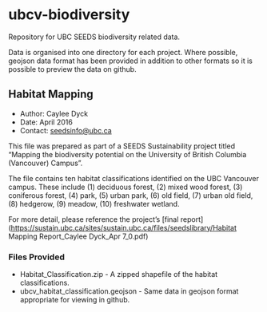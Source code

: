 # ubcv-biodiversity
Repository for UBC SEEDS biodiversity related data.

Data is organised into one directory for each project. Where possible, geojson data format has been provided in addition to other formats so it is possible to preview the data on github.

Habitat Mapping
---------------

* Author: Caylee Dyck
* Date: April 2016
* Contact: seedsinfo@ubc.ca

This file was prepared as part of a SEEDS Sustainability project titled “Mapping the biodiversity potential on the University of British Columbia (Vancouver) Campus”.

The file contains ten habitat classifications identified on the UBC Vancouver campus. These include (1) deciduous forest, (2) mixed wood forest, (3) coniferous forest, (4) park, (5) urban park, (6) old field, (7) urban old field, (8) hedgerow, (9) meadow, (10) freshwater wetland.

For more detail, please reference the project’s [final report](https://sustain.ubc.ca/sites/sustain.ubc.ca/files/seedslibrary/Habitat Mapping Report_Caylee Dyck_Apr 7_0.pdf)

### Files Provided
* Habitat_Classification.zip - A zipped shapefile of the habitat classifications.
* ubcv_habitat_classification.geojson - Same data in geojson format appropriate for viewing in github.
